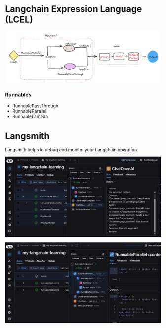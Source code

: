 # Langchain Expression Language (LCEL)

![alt text](image.png)

### Runnables
- RunnablePassThrough
- RunnableParallel
- RunnableLambda

# Langsmith
Langsmith helps to debug and monitor your Langchain operation.

![alt text](image-1.png)

![alt text](image-2.png)